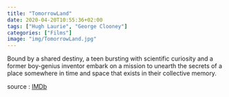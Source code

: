```yaml
---
title: "TomorrowLand"
date: 2020-04-20T10:55:36+02:00
tags: ["Hugh Laurie", "George Clooney"]
categories: ["Films"]
image: "img/TomorrowLand.jpg"
---
```

Bound by a shared destiny, a teen bursting with scientific curiosity and a
former boy-genius inventor embark on a mission to unearth the secrets of a
place somewhere in time and space that exists in their collective memory. 

source : [IMDb][1]

  [1]: https://www.imdb.com
